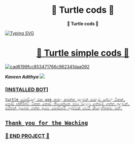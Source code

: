 <h1 align="center"><b> 🐢 Turtle cods 🐢 </b></h1>

<p align="center"><b> 🐢 Turtle cods 🐢 </b></h1>

<a href="https://git.io/typing-svg"><img src="https://readme-typing-svg.demolab.com?font=Fira+Code&weight=900&size=32&duration=3000&pause=500&color=F70072&center=true&width=435&lines=try+out+this+code" alt="Typing SVG" /></a>

<a href="https://github.com/search?q=extension%3Amd+%22https+readme+typing+svg%22&type=Code" alt="Contact" title="Repo users">
    
<h1 align="center"><b> 🐢 Turtle simple cods 🐢 </b></h1>
<a href="https://Wa.me/+94702256963">
    <img src="https://avatars.githubusercontent.com/u/75985679?v=4](https://r7.hiclipart.com/path/111/174/442/turtle-emoji-android-oreo-turtle-dd019aec5f78d752a27a3fa12c920ff4.png?dl=1" alt="cad6199fcc853471766c962341daa092" border="0"></a>
    
 ***Kaveen Adithya***
<a href="https://Wa.me/+94728858672">
    <img src="https://img.shields.io/badge/Contact-Owner-green?style=plastic&logo=appveyor">
        
### [INSTALLED BOT]
```
turtle මොඩියුල් එක use කරල කරන්න පුලුවන් සරලම දේවල් ටිකක්.
පොඩි ස්කිරිප්ට් ටිකක කොඩ් තියෙන්නෙ එවා බලලා තේරුම් ගන්න පුලුවන්.
පයිතන් ඉගෙන ගන්න අයට පොඩිහරි උදව්වක් වෙයි කියලහිතනව මන්.
```

<p align="center">

## `Thank you for the Waching`

### 🚫 END PROJECT 🚫

